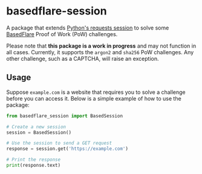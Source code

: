 # basedflare-session

A package that
extends [Python's requests session](https://docs.python-requests.org/en/latest/_modules/requests/sessions/) to solve
some [BasedFlare](https://basedflare.com/) Proof of Work (PoW) challenges.


Please note that **this package is a work in progress** and may not function in all cases.
Currently, it supports the `argon2` and `sha256` PoW challenges. 
Any other challenge, such as a CAPTCHA, will raise an exception.

## Usage

Suppose `example.com` is a website that requires you to solve a challenge before you can access it. Below is a simple
example of how to use the package:

```python
from basedflare_session import BasedSession

# Create a new session
session = BasedSession()

# Use the session to send a GET request
response = session.get('https://example.com')

# Print the response
print(response.text)
```